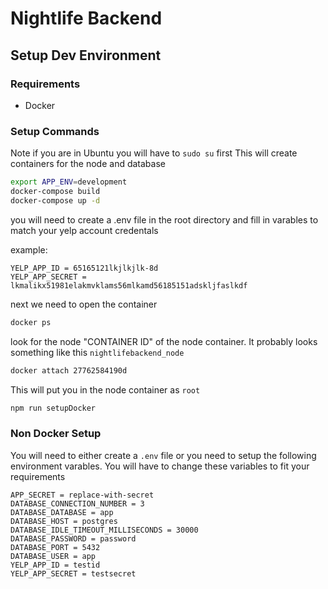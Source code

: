 # Nightlife Backend

## Setup Dev Environment

### Requirements
- Docker

### Setup Commands
Note if you are in Ubuntu you will have to `sudo su` first
This will create containers for the node and database
``` bash
export APP_ENV=development
docker-compose build
docker-compose up -d
```
you will need to create a .env file in the root directory and fill in varables to match your yelp account credentals

example:
```
YELP_APP_ID = 65165121lkjlkjlk-8d
YELP_APP_SECRET = lkmalikx51981elakmvklams56mlkamd56185151adskljfaslkdf
```
next we need to open the container
``` bash
docker ps
```
look for the node "CONTAINER ID" of the node container. It probably looks something like this `nightlifebackend_node`
``` bash
docker attach 27762584190d
```
This will put you in the node container as `root`
``` bash
npm run setupDocker
```

### Non Docker Setup
You will need to either create a `.env` file or you need to setup the following environment varables. You will have to change these variables to fit your requirements
```
APP_SECRET = replace-with-secret
DATABASE_CONNECTION_NUMBER = 3
DATABASE_DATABASE = app
DATABASE_HOST = postgres
DATABASE_IDLE_TIMEOUT_MILLISECONDS = 30000
DATABASE_PASSWORD = password
DATABASE_PORT = 5432
DATABASE_USER = app
YELP_APP_ID = testid
YELP_APP_SECRET = testsecret
```